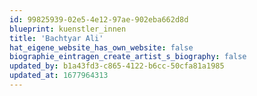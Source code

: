 ```yaml
---
id: 99825939-02e5-4e12-97ae-902eba662d8d
blueprint: kuenstler_innen
title: 'Bachtyar Ali'
hat_eigene_website_has_own_website: false
biographie_eintragen_create_artist_s_biography: false
updated_by: b1a43fd3-c865-4122-b6cc-50cfa81a1985
updated_at: 1677964313
---
```


